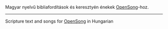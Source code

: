 Magyar nyelvű bibliafordítások és keresztyén énekek [OpenSong](http://wwww.opensong.org)-hoz. 

****

Scripture text and songs for [OpenSong](http://wwww.opensong.org) in Hungarian
